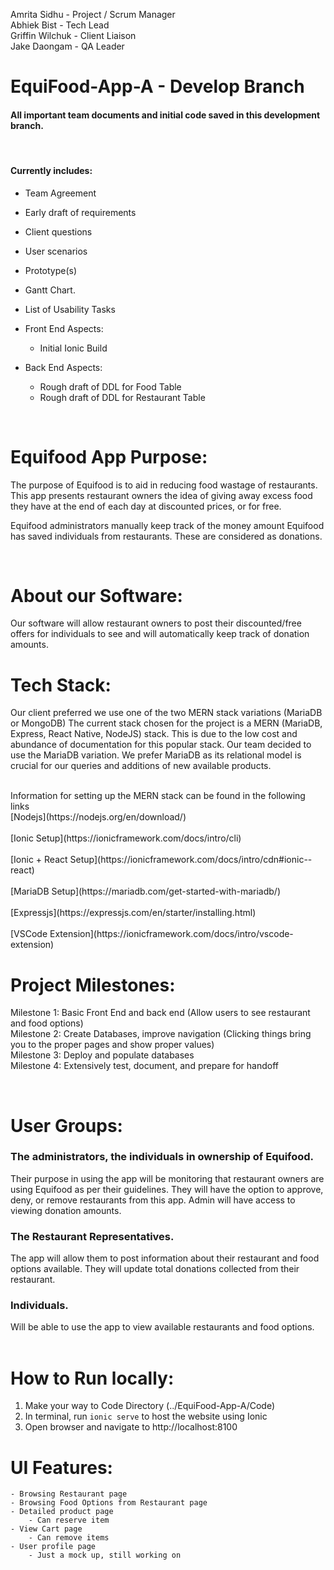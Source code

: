 Amrita Sidhu - Project / Scrum Manager <br>
Abhiek Bist - Tech Lead <br>
Griffin Wilchuk - Client Liaison <br> 
Jake Daongam - QA Leader <br>

# EquiFood-App-A - Develop Branch
#### All important team documents and initial code saved in this development branch. 
<br>

#### Currently includes:
- Team Agreement 
- Early draft of requirements
- Client questions 
- User scenarios
- Prototype(s)
- Gantt Chart. 
- List of Usability Tasks
- Front End Aspects:
    - Initial Ionic Build

- Back End Aspects:
    - Rough draft of DDL for Food Table
    - Rough draft of DDL for Restaurant Table

<br>

# Equifood App Purpose:
The purpose of Equifood is to aid in reducing food wastage of restaurants. This app presents restaurant owners the idea of giving away excess food they have at the end of each day at discounted prices, or for free. 

Equifood administrators manually keep track of the money amount Equifood has saved individuals from restaurants. These are considered as donations.

<br>

# About our Software:

Our software will allow restaurant owners to post their discounted/free offers for individuals to see and will automatically keep track of donation amounts.

# Tech Stack:
Our client preferred we use one of the two MERN stack variations (MariaDB or MongoDB)
The current stack chosen for the project is a MERN (MariaDB, Express, React Native, NodeJS) stack. This is due to the low cost and abundance of documentation for this popular stack. Our team decided to use the MariaDB variation. We prefer MariaDB as its relational model is crucial for our queries and additions of new available products. 
<br>

 <br>
Information for setting up the MERN stack can be found in the following links 
<br>
[Nodejs](https://nodejs.org/en/download/)
<br>
<br>
[Ionic Setup](https://ionicframework.com/docs/intro/cli)
<br>
<br>
[Ionic + React Setup](https://ionicframework.com/docs/intro/cdn#ionic--react)
<br>
<br>
[MariaDB Setup](https://mariadb.com/get-started-with-mariadb/)
<br>
<br>
[Expressjs](https://expressjs.com/en/starter/installing.html)
<br>
<br>
[VSCode Extension](https://ionicframework.com/docs/intro/vscode-extension)
<br>


# Project Milestones:
Milestone 1: Basic Front End and back end (Allow users to see restaurant and food options) <br>
Milestone 2: Create Databases, improve navigation (Clicking things bring you to the proper pages and show proper values) <br>
Milestone 3: Deploy and populate databases <br>
Milestone 4: Extensively test, document, and prepare for handoff







<br>

# User Groups:

### The administrators, the individuals in ownership of Equifood. 
Their purpose in using the app will be monitoring that restaurant owners are using Equifood as per their guidelines. They will have the option to approve, deny, or remove restaurants from this app. 
Admin will have access to viewing donation amounts. 
<br>


### The Restaurant Representatives.
The app will allow them to post information about their restaurant and food options available. 
They will update total donations collected from their restaurant.
<br>

### Individuals.
Will be able to use the app to view available restaurants and food options.
<br>
<br>

# How to Run locally:

1. Make your way to Code Directory (../EquiFood-App-A/Code)<br>
1. In terminal, run ```ionic serve``` to host the website using Ionic
1. Open browser and navigate to http://localhost:8100


# UI Features:

    - Browsing Restaurant page
    - Browsing Food Options from Restaurant page
    - Detailed product page
        - Can reserve item
    - View Cart page
        - Can remove items 
    - User profile page
        - Just a mock up, still working on
